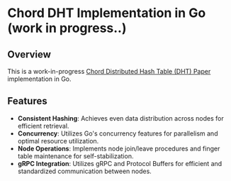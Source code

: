 # Chord DHT Implementation in Go (work in progress..)

## Overview

This is a work-in-progress [Chord Distributed Hash Table (DHT) Paper](https://pdos.csail.mit.edu/papers/ton:chord/paper-ton.pdf) implementation in Go.

## Features

- **Consistent Hashing**: Achieves even data distribution across nodes for efficient retrieval.
- **Concurrency**: Utilizes Go's concurrency features for parallelism and optimal resource utilization.
- **Node Operations**: Implements node join/leave procedures and finger table maintenance for self-stabilization.
- **gRPC Integration**: Utilizes gRPC and Protocol Buffers for efficient and standardized communication between nodes.

